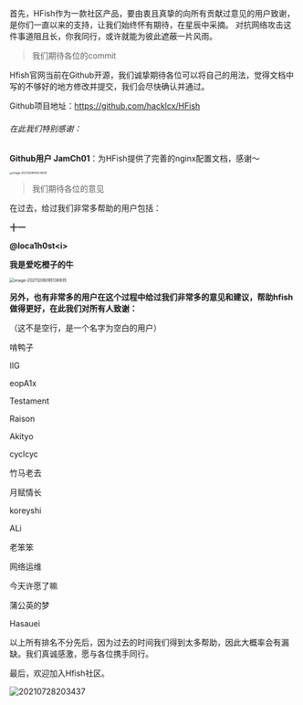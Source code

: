 首先，HFish作为一款社区产品，要由衷且真挚的向所有贡献过意见的用户致谢，是你们一直以来的支持，让我们始终怀有期待，在星辰中采摘。 对抗网络攻击这件事道阻且长，你我同行，或许就能为彼此遮蔽一片风雨。



> 我们期待各位的commit

Hfish官网当前在Github开源，我们诚挚期待各位可以将自己的用法，觉得文档中写的不够好的地方修改并提交，我们会尽快确认并通过。

Github项目地址：https://github.com/hacklcx/HFish



###### 在此我们特别感谢：

**Github用户 JamCh01**：为HFish提供了完善的nginx配置文档，感谢～

<img src="http://img.threatbook.cn/hfish/image-20211208094219281.png" alt="image-20211208094219281" style="zoom:33%;" />



> 我们期待各位的意见

在过去，给过我们非常多帮助的用户包括：

**十一**

**@loca1h0st&lt;i&gt;**

**我是爱吃橙子的牛**

<img src="http://img.threatbook.cn/hfish/image-20211208095138935.png" alt="image-20211208095138935" style="zoom:50%;" />



**另外，也有非常多的用户在这个过程中给过我们非常多的意见和建议，帮助hfish做得更好，在此我们对所有人致谢：**

（这不是空行，是一个名字为空白的用户）

啃鸭子

IIG

eopA1x

Testament

Raison

Akityo

cyclcyc

竹马老去

月赋情长

koreyshi

ALi

老笨笨

网络运维

今天许愿了嘛

蒲公英的梦

Hasauei



以上所有排名不分先后，因为过去的时间我们得到太多帮助，因此大概率会有漏缺。我们真诚感激，愿与各位携手同行。





最后，欢迎加入Hfish社区。

![20210728203437](http://img.threatbook.cn/hfish/20210728203437.png)
